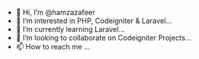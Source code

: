 - 👋 Hi, I’m @hamzazafeer
- 👀 I’m interested in PHP, Codeigniter & Laravel...
- 🌱 I’m currently learning Laravel...
- 💞️ I’m looking to collaborate on Codeigniter Projects...
- 📫 How to reach me ...

<!---
hamzazafeer/hamzazafeer is a ✨ special ✨ repository because its `README.md` (this file) appears on your GitHub profile.
You can click the Preview link to take a look at your changes.
--->
